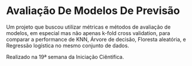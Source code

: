 # Avaliação De Modelos De Previsão
Um projeto que buscou utilizar métricas e métodos de avaliação de modelos, em especial mas não apenas k-fold cross validation, para comparar a performance de KNN, Árvore de decisão, Floresta aleatória, e Regressão logística no mesmo conjunto de dados.

Realizado na 19ª semana da Iniciação Ciêntifica.